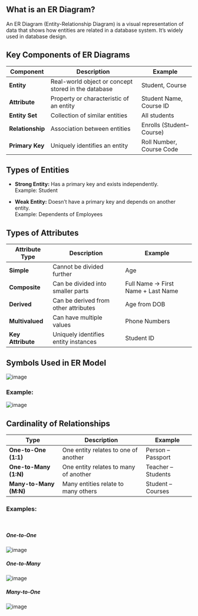 ## What is an ER Diagram?
An ER Diagram (Entity-Relationship Diagram) is a visual representation of data that shows how entities are related in a database system. It’s widely used in database design.

## Key Components of ER Diagrams
| Component        | Description                                         | Example                  |
| ---------------- | --------------------------------------------------- | ------------------------ |
| **Entity**       | Real-world object or concept stored in the database | Student, Course          |
| **Attribute**    | Property or characteristic of an entity             | Student Name, Course ID  |
| **Entity Set**   | Collection of similar entities                      | All students             |
| **Relationship** | Association between entities                        | Enrolls (Student–Course) |
| **Primary Key**  | Uniquely identifies an entity                       | Roll Number, Course Code |

## Types of Entities
- **Strong Entity:** Has a primary key and exists independently.
<br>Example: Student

- **Weak Entity:** Doesn’t have a primary key and depends on another entity.
<br>Example: Dependents of Employees

## Types of Attributes
| Attribute Type    | Description                          | Example                            |
| ----------------- | ------------------------------------ | ---------------------------------- |
| **Simple**        | Cannot be divided further            | Age                                |
| **Composite**     | Can be divided into smaller parts    | Full Name → First Name + Last Name |
| **Derived**       | Can be derived from other attributes | Age from DOB                       |
| **Multivalued**   | Can have multiple values             | Phone Numbers                      |
| **Key Attribute** | Uniquely identifies entity instances | Student ID                         |

## Symbols Used in ER Model
![image](https://github.com/user-attachments/assets/255d6a89-2fe1-4105-9272-ac76b4fe6381)

### Example:
![image](https://github.com/user-attachments/assets/743e78a3-0468-4b62-8de9-4b99dbc68348)


## Cardinality of Relationships
| Type                    | Description                           | Example            |
| ----------------------- | ------------------------------------- | ------------------ |
| **One-to-One (1:1)**    | One entity relates to one of another  | Person – Passport  |
| **One-to-Many (1\:N)**  | One entity relates to many of another | Teacher – Students |
| **Many-to-Many (M\:N)** | Many entities relate to many others   | Student – Courses  |

### Examples:
<br>

##### One-to-One
![image](https://github.com/user-attachments/assets/39c0e453-e5d9-48ee-9385-8deaf3dc0c3d)

##### One-to-Many
![image](https://github.com/user-attachments/assets/bebfda2c-ddc5-4404-94f6-999b30a6f65a)

##### Many-to-One
![image](https://github.com/user-attachments/assets/2c13d342-c93a-43dd-b894-a1ff4b588d7c)

